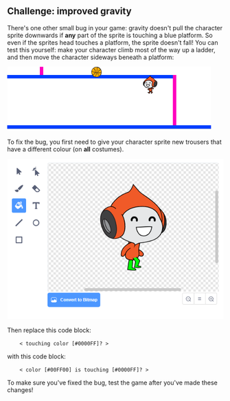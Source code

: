 ## Challenge: improved gravity

There's one other small bug in your game: gravity doesn't pull the character sprite downwards if **any** part of the sprite is touching a blue platform. So even if the sprites head touches a platform, the sprite doesn't fall! You can test this yourself: make your character climb most of the way up a ladder, and then move the character sideways beneath a platform:

![screenshot](images/dodge-gravity-bug.png)

To fix the bug, you first need to give your character sprite new trousers that have a different colour (on **all** costumes).

![स्क्रीनशॉट](images/dodge-trousers.png)

Then replace this code block:

```blocks3
    < touching color [#0000FF]? >
```

with this code block:

```blocks3
    < color [#00FF00] is touching [#0000FF]? >
```

To make sure you've fixed the bug, test the game after you've made these changes!